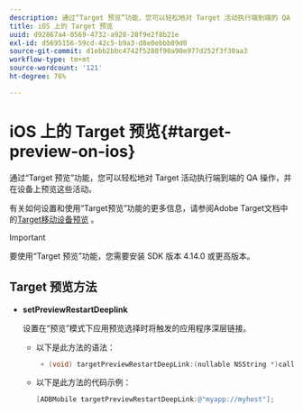 ```yaml
---
description: 通过“Target 预览”功能，您可以轻松地对 Target 活动执行端到端的 QA 操作，并在设备上预览这些活动。
title: iOS 上的 Target 预览
uuid: d92867a4-0569-4732-a928-28f9e2f8b21e
exl-id: d5695156-59cd-42c5-b9a3-d8e0ebbb89d0
source-git-commit: d1ebb2bbc4742f5288f90a90e977d252f3f30aa3
workflow-type: tm+mt
source-wordcount: '121'
ht-degree: 76%

---
```


# iOS 上的 Target 预览{#target-preview-on-ios}

通过“Target 预览”功能，您可以轻松地对 Target 活动执行端到端的 QA 操作，并在设备上预览这些活动。

有关如何设置和使用“Target预览”功能的更多信息，请参阅Adobe Target文档中的[Target移动设备预览](https://experienceleague.adobe.com/docs/target/using/implement-target/mobile-apps/target-mobile-preview.html) 。

>[!IMPORTANT]
>
>要使用“Target 预览”功能，您需要安装 SDK 版本 4.14.0 或更高版本。

## Target 预览方法

* **setPreviewRestartDeeplink**

   设置在“预览”模式下应用预览选择时将触发的应用程序深层链接。

   * 以下是此方法的语法：

      ```objective-c
       + (void) targetPreviewRestartDeepLink:(nullable NSString *)callbackURL;
      ```

   * 以下是此方法的代码示例：

      ```objective-c
      [ADBMobile targetPreviewRestartDeepLink:@"myapp://myhost"]; 
      ```
